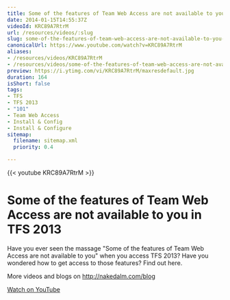 ```yaml
---
title: Some of the features of Team Web Access are not available to you in TFS 2013
date: 2014-01-15T14:55:37Z
videoId: KRC89A7RtrM
url: /resources/videos/:slug
slug: some-of-the-features-of-team-web-access-are-not-available-to-you-in-tfs-2013
canonicalUrl: https://www.youtube.com/watch?v=KRC89A7RtrM
aliases:
- /resources/videos/KRC89A7RtrM
- /resources/videos/some-of-the-features-of-team-web-access-are-not-available-to-you-in-tfs-2013
preview: https://i.ytimg.com/vi/KRC89A7RtrM/maxresdefault.jpg
duration: 164
isShort: false
tags:
- TFS
- TFS 2013
- "101"
- Team Web Access
- Install & Config
- Install & Configure
sitemap:
  filename: sitemap.xml
  priority: 0.4

---
```


{{< youtube KRC89A7RtrM >}}

# Some of the features of Team Web Access are not available to you in TFS 2013

Have you ever seen the massage "Some of the features of Team Web Access are not available to you" when you access TFS 2013? Have you wondered how to get access to those features? Find out here.

More videos and blogs on http://nakedalm.com/blog

[Watch on YouTube](https://www.youtube.com/watch?v=KRC89A7RtrM)
